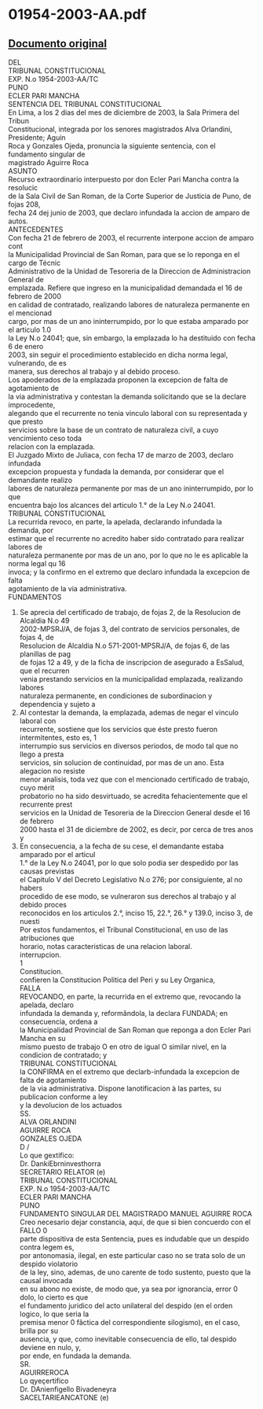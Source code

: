 
01954-2003-AA.pdf
=================
  
[Documento original](https://tc.gob.pe/jurisprudencia/2003/01954-2003-AA.pdf)  
---  
DEL  
TRIBUNAL CONSTITUCIONAL  
EXP. N.o 1954-2003-AA/TC  
PUNO  
ECLER PARI MANCHA  
SENTENCIA DEL TRIBUNAL CONSTITUCIONAL  
En Lima, a los 2 dias del mes de diciembre de 2003, la Sala Primera del Tribun  
Constitucional, integrada por los senores magistrados Alva Orlandini, Presidente; Aguin  
Roca y Gonzales Ojeda, pronuncia la siguiente sentencia, con el fundamento singular de  
magistrado Aguirre Roca  
ASUNTO  
Recurso extraordinario interpuesto por don Ecler Pari Mancha contra la resolucic  
de la Sala Civil de San Roman, de la Corte Superior de Justicia de Puno, de fojas 208,  
fecha 24 dej junio de 2003, que declaro infundada la accion de amparo de autos.  
ANTECEDENTES  
Con fecha 21 de febrero de 2003, el recurrente interpone accion de amparo cont  
la Municipalidad Provincial de San Roman, para que se lo reponga en el cargo de Técnic  
Administrativo de la Unidad de Tesoreria de la Direccion de Administracion General de  
emplazada. Refiere que ingreso en la municipalidad demandada el 16 de febrero de 2000  
en calidad de contratado, realizando labores de naturaleza permanente en el mencionad  
cargo, por mas de un ano ininterrumpido, por lo que estaba amparado por el articulo 1.0  
la Ley N.o 24041; que, sin embargo, la emplazada lo ha destituido con fecha 6 de enero  
2003, sin seguir el procedimiento establecido en dicha norma legal, vulnerando, de es  
manera, sus derechos al trabajo y al debido proceso.  
Los apoderados de la emplazada proponen la excepcion de falta de agotamiento de  
la via administrativa y contestan la demanda solicitando que se la declare improcedente,  
alegando que el recurrente no tenia vinculo laboral con su representada y que presto  
servicios sobre la base de un contrato de naturaleza civil, a cuyo vencimiento ceso toda  
relacion con la emplazada.  
El Juzgado Mixto de Juliaca, con fecha 17 de marzo de 2003, declaro infundada  
excepcion propuesta y fundada la demanda, por considerar que el demandante realizo  
labores de naturaleza permanente por mas de un ano ininterrumpido, por lo que  
encuentra bajo los alcances del articulo 1.° de la Ley N.o 24041.  
TRIBUNAL CONSTITUCIONAL  
La recurrida revoco, en parte, la apelada, declarando infundada la demanda, por  
estimar que el recurrente no acredito haber sido contratado para realizar labores de  
naturaleza permanente por mas de un ano, por lo que no le es aplicable la norma legal qu 16  
invoca; y la confirmo en el extremo que declaro infundada la excepcion de falta  
agotamiento de la via administrativa.  
FUNDAMENTOS  
1. Se aprecia del certificado de trabajo, de fojas 2, de la Resolucion de Alcaldia N.o 49  
2002-MPSRJ/A, de fojas 3, del contrato de servicios personales, de fojas 4, de  
Resolucion de Alcaldia N.o 571-2001-MPSRJ/A, de fojas 6, de las planillas de pag  
de fojas 12 a 49, y de la ficha de inscripcion de asegurado a EsSalud, que el recurren  
venia prestando servicios en la municipalidad emplazada, realizando labores  
naturaleza permanente, en condiciones de subordinacion y dependencia y sujeto a  
2. Al contestar la demanda, la emplazada, ademas de negar el vinculo laboral con  
recurrente, sostiene que los servicios que éste presto fueron intermitentes, esto es, 1  
interrumpio sus servicios en diversos periodos, de modo tal que no llego a presta  
servicios, sin solucion de continuidad, por mas de un ano. Esta alegacion no resiste  
menor analisis, toda vez que con el mencionado certificado de trabajo, cuyo mérit  
probatorio no ha sido desvirtuado, se acredita fehacientemente que el recurrente prest  
servicios en la Unidad de Tesoreria de la Direccion General desde el 16 de febrero  
2000 hasta el 31 de diciembre de 2002, es decir, por cerca de tres anos y  
3. En consecuencia, a la fecha de su cese, el demandante estaba amparado por el articul  
1.° de la Ley N.o 24041, por lo que solo podia ser despedido por las causas previstas  
el Capitulo V del Decreto Legislativo N.o 276; por consiguiente, al no habers  
procedido de ese modo, se vulneraron sus derechos al trabajo y al debido proces  
reconocidos en los articulos 2.°, inciso 15, 22.°, 26.° y 139.0, inciso 3, de nuesti  
Por estos fundamentos, el Tribunal Constitucional, en uso de las atribuciones que  
horario, notas caracteristicas de una relacion laboral.  
interrupcion.  
1  
Constitucion.  
confieren la Constitucion Politica del Peri y su Ley Organica,  
FALLA  
REVOCANDO, en parte, la recurrida en el extremo que, revocando la apelada, declaro  
infundada la demanda y, reformândola, la declara FUNDADA; en consecuencia, ordena a  
la Municipalidad Provincial de San Roman que reponga a don Ecler Pari Mancha en su  
mismo puesto de trabajo O en otro de igual O similar nivel, en la condicion de contratado; y  
TRIBUNAL CONSTITUCIONAL  
la CONFIRMA en el extremo que declarb-infundada la excepcion de falta de agotamiento  
de la via administrativa. Dispone lanotificacion à las partes, su publicacion conforme a ley  
y la devolucion de los actuados  
SS.  
ALVA ORLANDINI  
AGUIRRE ROCA  
GONZALES OJEDA  
D /  
Lo que gextifico:  
Dr. DankiEbrninvesthorra  
SECRETARIO RELATOR (e)  
TRIBUNAL CONSTITUCIONAL  
EXP. N.o 1954-2003-AA/TC  
ECLER PARI MANCHA  
PUNO  
FUNDAMENTO SINGULAR DEL MAGISTRADO MANUEL AGUIRRE ROCA  
Creo necesario dejar constancia, aqui, de que si bien concuerdo con el FALLO 0  
parte dispositiva de esta Sentencia, pues es indudable que un despido contra legem es,  
por antonomasia, ilegal, en este particular caso no se trata solo de un despido violatorio  
de la ley, sino, ademas, de uno carente de todo sustento, puesto que la causal invocada  
en su abono no existe, de modo que, ya sea por ignorancia, error 0 dolo, lo cierto es que  
el fundamento juridico del acto unilateral del despido (en el orden logico, lo que seria la  
premisa menor 0 fâctica del correspondiente silogismo), en el caso, brilla por su  
ausencia, y que, como inevitable consecuencia de ello, tal despido deviene en nulo, y,  
por ende, en fundada la demanda.  
SR.  
AGUIRREROCA  
Lo qyeçertifico  
Dr. DAnienfigello Bivadeneyra  
SACELTARIEANCATONE (e)